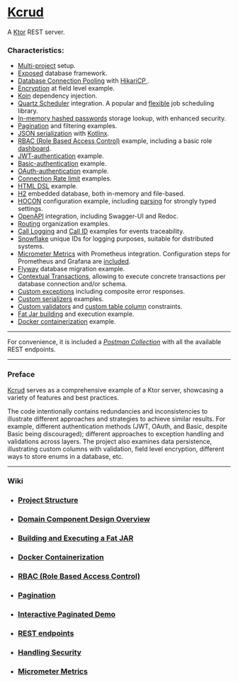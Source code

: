 # [Kcrud](https://github.com/perracodex/Kcrud)

A [Ktor](https://ktor.io/) REST server.

### Characteristics:

* [Multi-project](.wiki/01.project-structure.md) setup.
* [Exposed](https://github.com/JetBrains/Exposed) database framework.
* [Database Connection Pooling](kcrud-core/src/main/kotlin/kcrud/core/database/service/DatabasePooling.kt) with [HikariCP ](https://github.com/brettwooldridge/HikariCP).
* [Encryption](kcrud-core/src/main/kotlin/kcrud/core/database/schema/employment/EmploymentTable.kt) at field level example.
* [Koin](./kcrud-server/src/main/kotlin/kcrud/server/plugins/Koin.kt) dependency injection.
* [Quartz Scheduler](kcrud-core/src/main/kotlin/kcrud/core/scheduler) integration. A popular and [flexible](https://github.com/quartz-scheduler/quartz/blob/main/docs/introduction.adoc) job scheduling library.
* [In-memory hashed passwords](./kcrud-access/src/main/kotlin/kcrud/access/credential/CredentialService.kt) storage lookup, with enhanced security.
* [Pagination](https://github.com/perracodex/exposed-pagination) and filtering examples.
* [JSON serialization](https://ktor.io/docs/serialization.html) with [Kotlinx](https://github.com/Kotlin/kotlinx.serialization/blob/master/docs/serialization-guide.md).
* [RBAC (Role Based Access Control)](./kcrud-access/src/main/kotlin/kcrud/access/rbac) example, including a basic role [dashboard](./kcrud-access/src/main/kotlin/kcrud/access/rbac/view).
* [JWT-authentication](./kcrud-access/src/main/kotlin/kcrud/access/plugins/AuthJwt.kt) example.
* [Basic-authentication](./kcrud-access/src/main/kotlin/kcrud/access/plugins/AuthBasic.kt) example.
* [OAuth-authentication](./kcrud-access/src/main/kotlin/kcrud/access/plugins/AuthOAuth.kt) example.
* [Connection Rate limit](kcrud-core/src/main/kotlin/kcrud/core/plugins/RateLimits.kt) examples.
* [HTML DSL](https://ktor.io/docs/server-html-dsl.html) example.
* [H2](https://github.com/h2database/h2database) embedded database, both in-memory and file-based.
* [HOCON](kcrud-core/src/main/resources/config) configuration example, including [parsing](kcrud-core/src/main/kotlin/kcrud/core/settings) for strongly typed settings.
* [OpenAPI](./kcrud-core/src/main/kotlin/kcrud/core/plugins/ApiSchema.kt) integration, including Swagger-UI and Redoc.
* [Routing](./kcrud-server/src/main/kotlin/kcrud/server/plugins/Routes.kt) organization examples.
* [Call Logging](https://ktor.io/docs/server-call-logging.html) and [Call ID](https://ktor.io/docs/server-call-id.html) examples for events traceability.
* [Snowflake](kcrud-core/src/main/kotlin/kcrud/core/security/snowflake) unique IDs for logging purposes, suitable for distributed systems.
* [Micrometer Metrics](kcrud-core/src/main/kotlin/kcrud/core/plugins/MicrometerMetrics.kt) with Prometheus integration. Configuration steps for Prometheus and Grafana are [included](.wiki/10.micrometer-metrics.md).
* [Flyway](https://github.com/flyway/flyway) database migration example.
* [Contextual Transactions](kcrud-core/src/main/kotlin/kcrud/core/database/util/Transaction.kt), allowing to execute concrete transactions per database connection and/or schema.
* [Custom exceptions](kcrud-core/src/main/kotlin/kcrud/core/error) including composite error responses.
* [Custom serializers](kcrud-core/src/main/kotlin/kcrud/core/persistence/serializer) examples.
* [Custom validators](kcrud-core/src/main/kotlin/kcrud/core/error/validator) and [custom table column](kcrud-core/src/main/kotlin/kcrud/core/database/column) constraints.
* [Fat Jar building](.wiki/03.fat-jar) and execution example.
* [Docker containerization](.wiki/04.docker) example.

---

For convenience, it is included a *[Postman Collection](./.postman/kcrud.postman_collection.json)* with all the available REST endpoints.

---

### Preface

[Kcrud](https://github.com/perracodex/Kcrud) serves as a comprehensive example of a Ktor server, showcasing a variety of features and best practices.

The code intentionally contains redundancies and inconsistencies to illustrate different approaches and strategies to achieve
similar results. For example, different authentication methods (JWT, OAuth, and Basic, despite Basic being discouraged);
different approaches to exception handling and validations across layers. The project also examines data persistence,
illustrating custom columns with validation, field level encryption, different ways to store enums in a database, etc.

---

### Wiki

* ### [Project Structure](./.wiki/01.project-structure.md)

* ### [Domain Component Design Overview](./.wiki/02.domain-component-design.md)

* ### [Building and Executing a Fat JAR](./.wiki/03.fat-jar.md)

* ### [Docker Containerization](./.wiki/04.docker.md)

* ### [RBAC (Role Based Access Control)](./.wiki/05.rbac.md)

* ### [Pagination](./.wiki/06.pagination.md)

* ### [Interactive Paginated Demo](./.wiki/07.demo.md)

* ### [REST endpoints](./.wiki/08.rest.md)

* ### [Handling Security](./.wiki/09.security.md)

* ### [Micrometer Metrics](./.wiki/10.micrometer-metrics.md)
